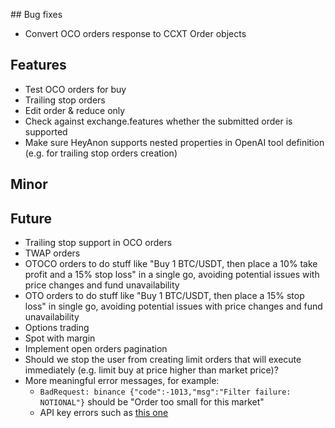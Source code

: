## Bug fixes

- Convert OCO orders response to CCXT Order objects

## Features

- Test OCO orders for buy
- Trailing stop orders
- Edit order & reduce only
- Check against exchange.features whether the submitted order is supported
- Make sure HeyAnon supports nested properties in OpenAI tool definition (e.g. for trailing stop orders creation)

## Minor

## Future

- Trailing stop support in OCO orders
- TWAP orders
- OTOCO orders to do stuff like "Buy 1 BTC/USDT, then place a 10% take profit and a 15% stop loss" in a single go, avoiding potential issues with price changes and fund unavailability
- OTO orders to do stuff like "Buy 1 BTC/USDT, then place a 15% stop loss" in single go, avoiding potential issues with price changes and fund unavailability
- Options trading
- Spot with margin
- Implement open orders pagination
- Should we stop the user from creating limit orders that will execute immediately (e.g. limit buy at price higher than market price)?
- More meaningful error messages, for example:
    - `BadRequest: binance {"code":-1013,"msg":"Filter failure: NOTIONAL"}` should be "Order too small for this market"
    - API key errors such as [this one](https://d.pr/i/bKUK9j)
